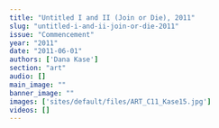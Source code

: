 ```yaml
---
title: "Untitled I and II (Join or Die), 2011"
slug: "untitled-i-and-ii-join-or-die-2011"
issue: "Commencement"
year: "2011"
date: "2011-06-01"
authors: ['Dana Kase']
section: "art"
audio: []
main_image: ""
banner_image: ""
images: ['sites/default/files/ART_C11_Kase15.jpg']
videos: []
---
```

